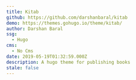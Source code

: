 ```yaml
---
title: Kitab
github: https://github.com/darshanbaral/kitab
demo: https://themes.gohugo.io/theme/kitab/
author: Darshan Baral
ssg:
  - Hugo
cms:
  - No Cms
date: 2019-05-19T01:32:59.000Z
description: A hugo theme for publishing books
stale: false
---
```

